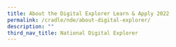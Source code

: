 ```yaml
---
title: About the Digital Explorer Learn & Apply 2022
permalink: /cradle/nde/about-digital-explorer/
description: ""
third_nav_title: National Digital Explorer
---
```

